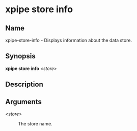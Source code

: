 # xpipe store info

<h2 id="_name">Name</h2>
<div class="sectionbody">
<p>xpipe-store-info - Displays information about the data store.</p>
</div>
<div class="sect1">
<h2 id="_synopsis">Synopsis</h2>
<div class="sectionbody">
<div class="paragraph">
<p><strong>xpipe store info</strong> <em>&lt;store&gt;</em></p>
</div>
</div>
</div>
<div class="sect1">
<h2 id="_description">Description</h2>
<div class="sectionbody">

</div>
</div>
<div class="sect1">
<h2 id="_arguments">Arguments</h2>
<div class="sectionbody">
<div class="dlist">
<dl>
<dt class="hdlist1"><em>&lt;store&gt;</em></dt>
<dd>
<p>The store name.</p>
</dd>
</dl>
</div>
</div>
</div>
